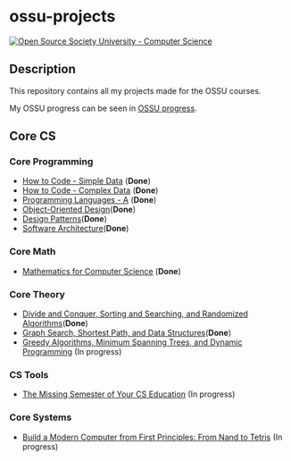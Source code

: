 # ossu-projects 

[![Open Source Society University - Computer Science](https://img.shields.io/badge/OSSU-computer--science-blue.svg)](https://github.com/ossu/computer-science)

## Description

This repository contains all my projects made for the OSSU courses.

My OSSU progress can be seen in [OSSU progress](https://trello.com/b/DIZv8gOk/ossu-progress).

## Core CS

### Core Programming

* [How to Code - Simple Data](https://github.com/gpm22/ossu-projects/tree/main/How%20to%20Code%20Simple%20Data) (**Done**)
* [How to Code - Complex Data](https://github.com/gpm22/ossu-projects/tree/main/How%20to%20Code%20Complex%20Data) (**Done**)
* [Programming Languages - A](https://github.com/gpm22/ossu-projects/tree/main/Programming%20Languages/A) (**Done**)
* [Object-Oriented Design](https://github.com/gpm22/ossu-projects/tree/main/Object-Oriented%20Design)(**Done**)
* [Design Patterns](https://github.com/gpm22/ossu-projects/tree/main/Design%20Patterns)(**Done**)
* [Software Architecture](https://github.com/gpm22/ossu-projects/tree/main/Software%20Architecture)(**Done**)

### Core Math

* [Mathematics for Computer Science](https://github.com/gpm22/ossu-projects/tree/main/Mathematics%20for%20Computer%20Science) (**Done**)

### Core Theory

* [Divide and Conquer, Sorting and Searching, and Randomized Algorithms](https://github.com/gpm22/ossu-projects/tree/main/Divide%20and%20Conquer%2C%20Sorting%20and%20Searching%2C%20and%20Randomized%20Algorithms)(**Done**)
* [Graph Search, Shortest Path, and Data Structures](https://github.com/gpm22/ossu-projects/tree/main/Graph%20Search%2C%20Shortest%20Paths%2C%20and%20Data%20Structures)(**Done**)
* [Greedy Algorithms, Minimum Spanning Trees, and Dynamic Programming](https://github.com/gpm22/ossu-projects/tree/main/Greedy%20Algorithms%2C%20Minimum%20Spanning%20Trees%2C%20and%20Dynamic%20Programming) (In progress)

### CS Tools

* [The Missing Semester of Your CS Education](https://github.com/gpm22/ossu-projects/tree/main/Missing%20CS%20Semester) (In progress)

### Core Systems

* [Build a Modern Computer from First Principles: From Nand to Tetris](https://github.com/gpm22/ossu-projects/tree/main/Nand2Tetris) (In progress)

